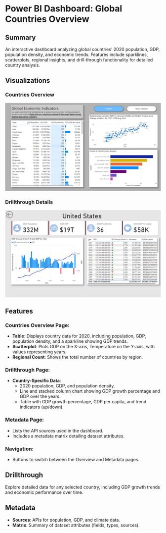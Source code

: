 # Power BI Dashboard: Global Countries Overview  

## Summary  
An interactive dashboard analyzing global countries' 2020 population, GDP, population density, and economic trends. Features include sparklines, scatterplots, regional insights, and drill-through functionality for detailed country analysis.  

## Visualizations  

### Countries Overview  
<img src="screenshots/countries-overview.png" alt="Countries Overview" width="550">  

### Drillthrough Details  
<img src="screenshots/countries-drillthrough.png" alt="Countries Drillthrough" width="550">  

## Features

### Countries Overview Page:
- **Table**: Displays country data for 2020, including population, GDP, population density, and a sparkline showing GDP trends.  
- **Scatterplot**: Plots GDP on the X-axis, Temperature on the Y-axis, with values representing years.  
- **Regional Count**: Shows the total number of countries by region.

### Drillthrough Page:
- **Country-Specific Data**:  
  - 2020 population, GDP, and population density.  
  - Line and stacked column chart showing GDP growth percentage and GDP over the years.  
  - Table with GDP growth percentage, GDP per capita, and trend indicators (up/down).

### Metadata Page:
- Lists the API sources used in the dashboard.  
- Includes a metadata matrix detailing dataset attributes.


### Navigation:  
- Buttons to switch between the Overview and Metadata pages.  

## Drillthrough  
Explore detailed data for any selected country, including GDP growth trends and economic performance over time.  

## Metadata  
- **Sources**: APIs for population, GDP, and climate data.  
- **Matrix**: Summary of dataset attributes (fields, types, sources).  



